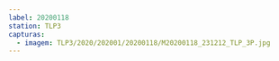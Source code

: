 ```yaml
---
label: 20200118
station: TLP3
capturas:
  - imagem: TLP3/2020/202001/20200118/M20200118_231212_TLP_3P.jpg
---
```

